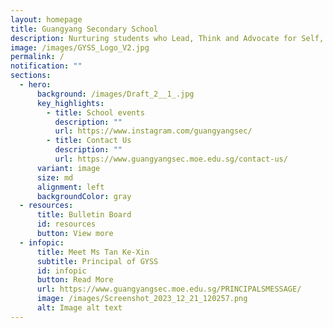 ```yaml
---
layout: homepage
title: Guangyang Secondary School
description: Nurturing students who Lead, Think and Advocate for Self, Community and Nation.
image: /images/GYSS_Logo_V2.jpg
permalink: /
notification: ""
sections:
  - hero:
      background: /images/Draft_2__1_.jpg
      key_highlights:
        - title: School events
          description: ""
          url: https://www.instagram.com/guangyangsec/
        - title: Contact Us
          description: ""
          url: https://www.guangyangsec.moe.edu.sg/contact-us/
      variant: image
      size: md
      alignment: left
      backgroundColor: gray
  - resources:
      title: Bulletin Board
      id: resources
      button: View more
  - infopic:
      title: Meet Ms Tan Ke-Xin
      subtitle: Principal of GYSS
      id: infopic
      button: Read More
      url: https://www.guangyangsec.moe.edu.sg/PRINCIPALSMESSAGE/
      image: /images/Screenshot_2023_12_21_120257.png
      alt: Image alt text
---
```

